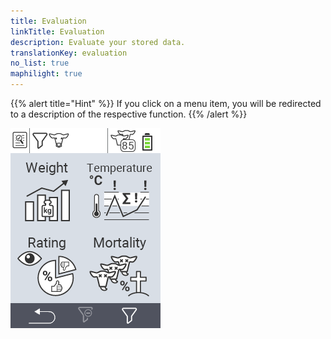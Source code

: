 ```yaml
---
title: Evaluation
linkTitle: Evaluation
description: Evaluate your stored data.
translationKey: evaluation
no_list: true
maphilight: true
---
```

{{% alert title="Hint" %}}
If you click on a menu item, you will be redirected to a description of the respective function.
{{% /alert %}}

<img src="images/evaluate.png" alt="VitalControl Evaluation" title="Evaluation" usemap="#workmap" class="maphilight" />

<map name="workmap">
  <area shape="rect" coords="3,40,116,160" alt="Weight" title="Evaluate your stored data in the Weight section&#10;Mouse klick: open documentation" href="/en/docs/evaluation/weight/">
  <area shape="rect" coords="3,160,116,279" alt="Rating" title="Evaluate your stored data in the rating section&#10;Mouse klick: open documentation" href="/en/docs/evaluation/rating/">

  <area shape="rect" coords="116,40,238,160" alt="Temperature" title="Evaluate your stored data in the Temperature section&#10;Mouse klick: open documentation" href="/en/docs/evaluation/temperature/">
  <area shape="rect" coords="116,160,238,279" alt="Mortality" title="Evaluate your stored data in the mortality section&#10;Mouse klick: open documentation" href="/en/docs/evaluation/mortality/">
</map>
